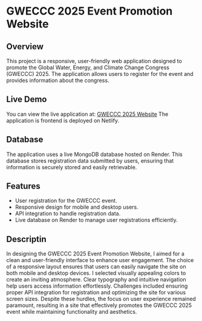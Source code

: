 # GWECCC 2025 Event Promotion Website

## Overview

This project is a responsive, user-friendly web application designed to promote the Global Water, Energy, and Climate Change Congress (GWECCC) 2025. The application allows users to register for the event and provides information about the congress.

## Live Demo

You can view the live application at: [GWECCC 2025 Website](https://gweccc2025-neeraj.netlify.app/)
The application is frontend is deployed on Netlify.

## Database

The application uses a live MongoDB database hosted on Render. This database stores registration data submitted by users, ensuring that information is securely stored and easily retrievable.

## Features

- User registration for the GWECCC event.
- Responsive design for mobile and desktop users.
- API integration to handle registration data.
- Live database on Render to manage user registrations efficiently.

## Descriptin

In designing the GWECCC 2025 Event Promotion Website, I aimed for a clean and user-friendly interface to enhance user engagement. The choice of a responsive layout ensures that users can easily navigate the site on both mobile and desktop devices. I selected visually appealing colors to create an inviting atmosphere. Clear typography and intuitive navigation help users access information effortlessly.
Challenges included ensuring proper API integration for registration and optimizing the site for various screen sizes. Despite these hurdles, the focus on user experience remained paramount, resulting in a site that effectively promotes the GWECCC 2025 event while maintaining functionality and aesthetics.



